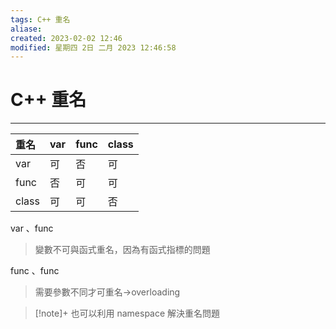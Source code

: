 ```yaml
---
tags: C++ 重名
aliase: 
created: 2023-02-02 12:46
modified: 星期四 2日 二月 2023 12:46:58
---
```


# C++ 重名
***

| 重名    | var | func | class |
|:------|:----|:-----|:------|
| var   | 可   | 否    | 可     |
| func  | 否   | 可    | 可     |
| class | 可   | 可    | 否     |  

var 、func
>變數不可與函式重名，因為有函式指標的問題

func 、func
>需要參數不同才可重名->overloading

>[!note]+
>也可以利用 namespace 解決重名問題

